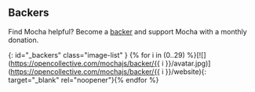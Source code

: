 ## Backers

Find Mocha helpful?  Become a [backer](https://opencollective.com/mochajs#support) and support Mocha with a monthly donation. 

{: id="_backers" class="image-list" }
{% for i in (0..29) %}[![](https://opencollective.com/mochajs/backer/{{ i }}/avatar.jpg)](https://opencollective.com/mochajs/backer/{{ i }}/website){: target="_blank" rel="noopener"}{% endfor %}
